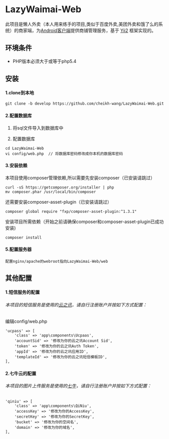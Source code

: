 LazyWaimai-Web
==========
此项目是懒人外卖（本人用来练手的项目,类似于百度外卖,美团外卖和饿了么的系统）的商家端，为[Android客户端](https://github.com/cheikh-wang/LazyWaimai-Android)提供商铺管理服务，基于 [Yii2](https://github.com/yiisoft/yii2) 框架实现的。

环境条件
-------
+ PHP版本必须大于或等于php5.4

安装
-------
#### 1.clone到本地
```
git clone -b develop https://github.com/cheikh-wang/LazyWaimai-Web.git
```
#### 2.配置数据库
1. 将sql文件导入到数据库中

2. 配置数据库
```
cd LazyWaimai-Web
vi config/web.php  // 将数据库密码修改成你本机的数据库密码
```
#### 3.安装依赖
本项目使用composer管理依赖,所以需要先安装composer（已安装请跳过）
```
curl -sS https://getcomposer.org/installer | php
mv composer.phar /usr/local/bin/composer
```
还需要安装composer-asset-plugin（已安装请跳过）
```
composer global require "fxp/composer-asset-plugin:^1.3.1"
```

安装项目所需依赖（开始之前请确保composer和composer-asset-plugin已成功安装)
```
composer install
```
#### 5.配置服务器
```
配置nginx/apache的webroot指向LazyWaimai-Web/web
```
其他配置
-------
#### 1.短信服务的配置
###### 本项目的短信服务是使用的[云之讯](http://www.ucpaas.com)，请自行注册账户并按如下方式配置：

编辑config/web.php

```
'ucpass' => [
	'class' => 'app\components\Ucpaas',
    'accountSid' => '修改为你的云之讯Account Sid',
    'token' => '修改为你的云之讯Auth Token',
    'appId' => '修改为你的云之讯应用ID',
    'templateId' => '修改为你的云之讯短信模板ID',
],
```
#### 2.七牛云的配置
###### 本项目的图片上传服务是使用的[七牛](http://www.qiniu.com)，请自行注册账户并按如下方式配置：
```
'qiniu' => [
	'class' => 'app\components\QiNiu',
	'accessKey' => '修改为你的AccessKey',
	'secretKey' => '修改为你的SecretKey',
	'bucket' => '修改为你的空间名',
	'domain' => '修改为你的域名',
],
```